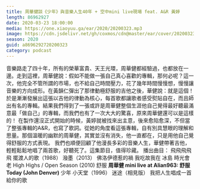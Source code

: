 ```yaml
---
title: 周華健談《少年》與音樂人生40年 + 空中mini live現場 feat. A&R 黃婷
length: 86962927
date: 2020-03-23 18:00:00
media: https://one.xiaoyuu.ga/ear/2020/20200323.mp3
image: https://cdn.jsdelivr.net/gh/coxmos/cdn@master/ear/cover/20200323.jpeg
season: 2020
guid: a8696292720200323
category: podcast
---
```


音樂路走了四十年，所有的榮華富貴、天王光環，周華健都經驗過，也都放在一邊。走到這裡，周華健說：假如不能做一張自己真心喜歡的專輯，那何必呢？這一次，他完全不管所謂的市場，也不給自己時間壓力，花了幾年時間慢慢想，慢慢讓音樂的方向成形。在黃韻仁彈出了那律動極舒服的吉他之後，華健說：就是這個！於是漸漸發展出這張以吉他的律動為核心，每首歌都讓歌者感受熨貼自在，而且師出有名的專輯。結果我們得到了一張或許是周華健整個生涯他自己覺得最好聽最滿意最「做自己」的專輯，而我們也有了一次大大的驚喜，原來周華健還可以是這樣的！
在製作還沒正式開始的時候，黃婷就被找來出主意，後來愈陷愈深，不但當了整張專輯的A&amp;R，也寫了歌詞。從她的角度看這張專輯，自有別具慧眼的理解和思量。那個溫暖的幽默的周華健，其實並沒有消失，他一直都在，只是用他自己覺得舒服的方式表現。
我們也順便回顧了他漫長多彩的音樂人生，華健帶著吉他，輕輕鬆鬆地唱了兩首歌，好聽死了。這集節目，值得珍藏。
播出曲目：
飛飛飛飛飛
擺渡人的歌（1988）
潑墨（2013）
佛洛伊德惹的禍
我吃故我在
冰島
時光會老
High Highs / Open Season (2010)
舒服
<strong>周華健 mini live at Alian963:
舒服
Today (John Denver)</strong>
少年
小天堂（1996）
迷途（相見版）
我把人生唱成一首給你的歌

